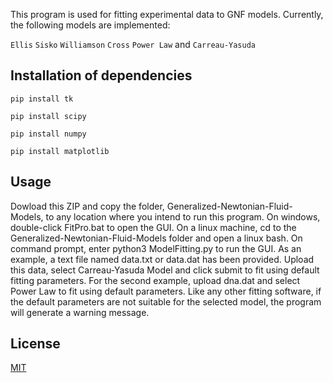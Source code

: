 This program is used for fitting experimental data to GNF models.
Currently, the following models are implemented: 

`Ellis`
`Sisko`
`Williamson`
`Cross`
`Power Law` and
`Carreau-Yasuda`

## Installation of dependencies

`pip install tk`

`pip install scipy`

`pip install numpy`

`pip install matplotlib`

## Usage
Dowload this ZIP and copy the folder, Generalized-Newtonian-Fluid-Models, to any location where you intend to run this program. On windows, double-click FitPro.bat to open the GUI.
On a linux machine, cd to the Generalized-Newtonian-Fluid-Models folder and open a linux bash. On command prompt, enter python3  ModelFitting.py to run the GUI.
As an example, a text file named data.txt or data.dat has been provided. Upload this data, select Carreau-Yasuda Model and click submit to fit using default fitting parameters.
For the second example, upload dna.dat and select Power Law to fit using default parameters. Like any other fitting software, if the default parameters are not suitable for the selected model, the program will generate a warning message.


## License
[MIT](https://choosealicense.com/licenses/mit/)

